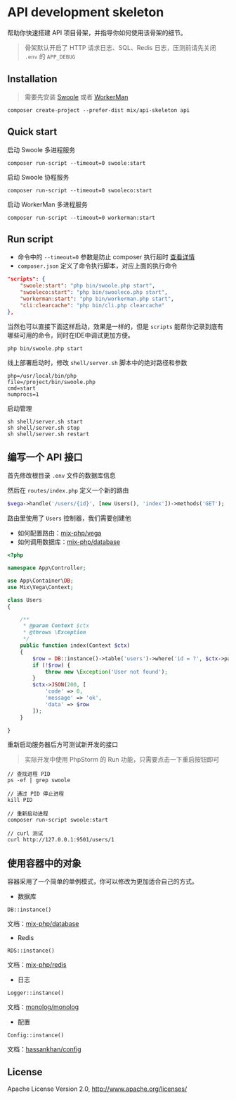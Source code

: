 # API development skeleton

帮助你快速搭建 API 项目骨架，并指导你如何使用该骨架的细节。

> 骨架默认开启了 HTTP 请求日志、SQL、Redis 日志，压测前请先关闭 `.env` 的 `APP_DEBUG`

## Installation

> 需要先安装 [Swoole](https://wiki.swoole.com/#/environment) 或者 [WorkerMan](http://doc.workerman.net/install/requirement.html)

```
composer create-project --prefer-dist mix/api-skeleton api
```

## Quick start

启动 Swoole 多进程服务

```
composer run-script --timeout=0 swoole:start
```

启动 Swoole 协程服务

```
composer run-script --timeout=0 swooleco:start
```

启动 WorkerMan 多进程服务

```
composer run-script --timeout=0 workerman:start
```

## Run script

- 命令中的 `--timeout=0` 参数是防止 composer 执行超时 [查看详情](https://getcomposer.org/doc/06-config.md#process-timeout)
- `composer.json` 定义了命令执行脚本，对应上面的执行命令

```json
"scripts": {
    "swoole:start": "php bin/swoole.php start",
    "swooleco:start": "php bin/swooleco.php start",
    "workerman:start": "php bin/workerman.php start",
    "cli:clearcache": "php bin/cli.php clearcache"
},
```

当然也可以直接下面这样启动，效果是一样的，但是 `scripts` 能帮你记录到底有哪些可用的命令，同时在IDE中调试更加方便。

```
php bin/swoole.php start
```

线上部署启动时，修改 `shell/server.sh` 脚本中的绝对路径和参数

```
php=/usr/local/bin/php
file=/project/bin/swoole.php
cmd=start
numprocs=1
```

启动管理

```
sh shell/server.sh start
sh shell/server.sh stop
sh shell/server.sh restart
```

## 编写一个 API 接口

首先修改根目录 `.env` 文件的数据库信息

然后在 `routes/index.php` 定义一个新的路由

```php
$vega->handle('/users/{id}', [new Users(), 'index'])->methods('GET');
```

路由里使用了 `Users` 控制器，我们需要创建他

- 如何配置路由：[mix-php/vega](https://github.com/mix-php/vega#readme)
- 如何调用数据库：[mix-php/database](https://github.com/mix-php/database#readme)

```php
<?php

namespace App\Controller;

use App\Container\DB;
use Mix\Vega\Context;

class Users
{

    /**
     * @param Context $ctx
     * @throws \Exception
     */
    public function index(Context $ctx)
    {
        $row = DB::instance()->table('users')->where('id = ?', $ctx->param('id'))->first();
        if (!$row) {
            throw new \Exception('User not found');
        }
        $ctx->JSON(200, [
            'code' => 0,
            'message' => 'ok',
            'data' => $row
        ]);
    }

}
```

重新启动服务器后方可测试新开发的接口

> 实际开发中使用 PhpStorm 的 Run 功能，只需要点击一下重启按钮即可

```
// 查找进程 PID
ps -ef | grep swoole

// 通过 PID 停止进程
kill PID

// 重新启动进程
composer run-script swoole:start

// curl 测试
curl http://127.0.0.1:9501/users/1
```

## 使用容器中的对象

容器采用了一个简单的单例模式，你可以修改为更加适合自己的方式。

- 数据库

```
DB::instance()
```

文档：[mix-php/database](https://github.com/mix-php/database#readme)

- Redis

```
RDS::instance()
```

文档：[mix-php/redis](https://github.com/mix-php/redis#readme)

- 日志

```
Logger::instance()
```

文档：[monolog/monolog](https://seldaek.github.io/monolog/doc/01-usage.html)

- 配置

```
Config::instance()
```

文档：[hassankhan/config](https://github.com/hassankhan/config#getting-values)

## License

Apache License Version 2.0, http://www.apache.org/licenses/
